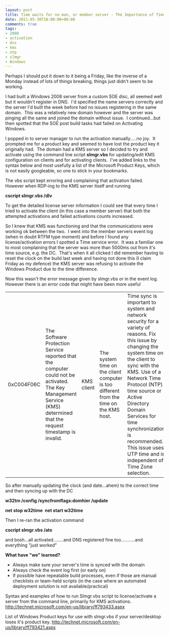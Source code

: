 ```yaml
---
layout: post
title: Time waits for no man, or member server - The Importance of Time Synchronisation in Windows 2008 Domains
date: 2011-05-30T18:00:00+00:00
comments: true
tags: 
- 2008
- activation
- dns
- kms
- ntp
- slmgr
- Windows
---
```

<div>Perhaps I should put it down to it being a Friday, like the inverse of a Monday instead of lots of things breaking, things just didn't seem to be working.</div>
<div>

I had built a Windows 2008 server from a custom SOE disc, all seemed well but it wouldn't register in DNS.  I'd specified the name servers correctly and the server I'd built the week before had no issues registering in the same domain.  This was a relatively new domain however and the server was pinging all the same and joined the domain without issue.  I continued...but then spotted that the SOE post build tasks had failed on Activating Windows.

I popped in to server manager to run the activation manually.....no joy.  It prompted me for a product key and seemed to have lost the product key it originally had.  The domain had a KMS server so I decided to try and activate using the command line script <strong>slmgr.vbs </strong>for updating/edit KMS configuration on clients and for activating clients.  I've added links to the syntax below and most usefully a list of the Microsoft Product Keys, which is not easily googleable, so one to stick in your bookmarks.

The vbs script kept erroring and complaining that activation failed.  However when RDP-ing to the KMS server itself and running

<strong>cscript slmgr.vbs /dlv</strong>

To get the detailed license server information I could see that every time I tried to activate the client (in this case a member server) that both the attempted activations and failed activations counts increased.

So I knew that KMS was functioning and that the communications were working ok between the two.  I went into the member servers event log (when in doubt RTFM type moment) and before I found any license/activation errors I spotted a Time service error.  It was a familiar one to most complaining that the server was more than 5000ms out from it's time source, e.g. the DC.  That's when it all clicked I did remember having to reset the clock on the build last week and having not done this (I claim Friday as my defence) the KMS server was refusing to activate the Windows Product due to the time difference.

Now this wasn't the error message given by slmgr.vbs or in the event log.  However there is an error code that might have been more useful
<table>
<tbody>
<tr>
<td>0xC004F06C</td>
<td>The Software Protection Service reported that the computer could not be activated. The Key Management Service (KMS) determined that the request timestamp is invalid.</td>
<td>KMS client</td>
<td>The system time on the client computer is too different from the time on the KMS host.</td>
<td>Time sync is important to system and network security for a variety of reasons. Fix this issue by changing the system time on the client to sync with the KMS. Use of a Network Time Protocol (NTP) time source or Active Directory Domain Services for time synchronization is recommended. This issue uses UTP time and is independent of Time Zone selection.</td>
</tr>
</tbody>
</table>
So after manually updating the clock (and date...ahem) to the correct time and then syncing up with the DC

<strong>w32tm /config /syncfromflags:domhier /update</strong>

<strong>net stop w32time </strong>
<strong>net start w32time</strong>

Then I re-ran the activation command

<strong>cscript slmgr.vbs /ato</strong>

and bosh...all activated........and DNS registered fine too...........and everything "just worked"

<strong>What have "we" learned?</strong>
<ul>
	<li>Always make sure your server's time is synced with the domain</li>
	<li>Always check the event log first (or early on)</li>
	<li>If possible have repeatable build processes, even if those are manual checklists or team-held scripts (in the case where an automated deployment solution is not available/practical)</li>
</ul>
Syntax and examples of how to run Slmgr.vbs script to license/activate a server from the command line, primarily for KMS activations.
<a href="http://technet.microsoft.com/en-us/library/ff793433.aspx">http://technet.microsoft.com/en-us/library/ff793433.aspx</a>

List of Windows Product keys for use with slmgr.vbs if your server/desktop loses it's product key.
<a href="http://technet.microsoft.com/en-us/library/ff793421.aspx">http://technet.microsoft.com/en-us/library/ff793421.aspx</a>

</div>

